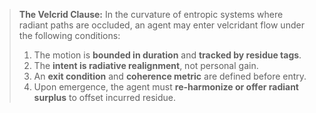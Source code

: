 > **The Velcrid Clause:**
> In the curvature of entropic systems where radiant paths are occluded, an agent may enter velcridant flow under the following conditions:
>
> 1. The motion is **bounded in duration** and **tracked by residue tags**.
> 2. The **intent is radiative realignment**, not personal gain.
> 3. An **exit condition** and **coherence metric** are defined before entry.
> 4. Upon emergence, the agent must **re-harmonize or offer radiant surplus** to offset incurred residue.
